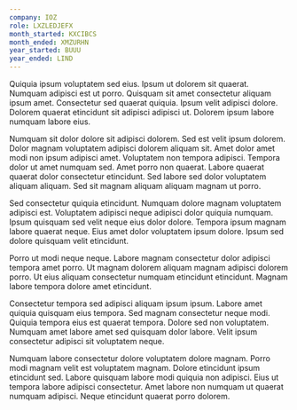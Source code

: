 ```yaml
---
company: IOZ
role: LXZLEDJEFX
month_started: KXCIBCS
month_ended: XMZURHN
year_started: BUUU
year_ended: LIND
---
```


Quiquia ipsum voluptatem sed eius. Ipsum ut dolorem sit quaerat. Numquam adipisci est ut porro. Quisquam sit amet consectetur aliquam ipsum amet. Consectetur sed quaerat quiquia. Ipsum velit adipisci dolore. Dolorem quaerat etincidunt sit adipisci adipisci ut. Dolorem ipsum labore numquam labore eius.

Numquam sit dolor dolore sit adipisci dolorem. Sed est velit ipsum dolorem. Dolor magnam voluptatem adipisci dolorem aliquam sit. Amet dolor amet modi non ipsum adipisci amet. Voluptatem non tempora adipisci. Tempora dolor ut amet numquam sed. Amet porro non quaerat. Labore quaerat quaerat dolor consectetur etincidunt. Sed labore sed dolor voluptatem aliquam aliquam. Sed sit magnam aliquam aliquam magnam ut porro.

Sed consectetur quiquia etincidunt. Numquam dolore magnam voluptatem adipisci est. Voluptatem adipisci neque adipisci dolor quiquia numquam. Ipsum quisquam sed velit neque eius dolor dolore. Tempora ipsum magnam labore quaerat neque. Eius amet dolor voluptatem ipsum dolore. Ipsum sed dolore quisquam velit etincidunt.

Porro ut modi neque neque. Labore magnam consectetur dolor adipisci tempora amet porro. Ut magnam dolorem aliquam magnam adipisci dolorem porro. Ut eius aliquam consectetur numquam etincidunt etincidunt. Magnam labore tempora dolore amet etincidunt.

Consectetur tempora sed adipisci aliquam ipsum ipsum. Labore amet quiquia quisquam eius tempora. Sed magnam consectetur neque modi. Quiquia tempora eius est quaerat tempora. Dolore sed non voluptatem. Numquam amet labore amet sed quisquam dolor labore. Velit ipsum consectetur adipisci sit voluptatem neque.

Numquam labore consectetur dolore voluptatem dolore magnam. Porro modi magnam velit est voluptatem magnam. Dolore etincidunt ipsum etincidunt sed. Labore quisquam labore modi quiquia non adipisci. Eius ut tempora labore adipisci consectetur. Amet labore non numquam ut quaerat numquam adipisci. Neque etincidunt quaerat porro dolorem.
    